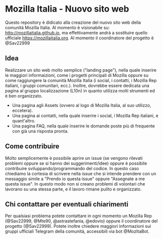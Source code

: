 # Mozilla Italia - Nuovo sito web

Questo repository è didicato alla creazione del nuovo sito web della comunità Mozilla Italia.
Al momento è visionabile su: http://mozillaitalia.github.io, ma effettivamente andrà a sostituire quello ufficiale https://mozillaitalia.org.
Al momento il coordinatore del progetto è @Sav22999

## Idea

Realizzare un sito web molto semplice ("landing page"), nella quale inserire le maggiori informaizioni, come i progetti principali di Mozilla oppure su come raggiungere la comunità Mozilla Italia (i social, i contatti, i Mozilla Rep italiani, i gruppi comunitari, ecc.).
Inoltre, dovrebbe essere dedicata una pagina al gruppo localizzazione (L10n) in quanto utilizza molti strumenti ed è ben organizzato.
- Una pagina agli Assets (ovvero al logo di Mozilla Italia, al suo utilizzo, eccetera).
- Una pagina ai contatti, nella quale inserire i social, i Mozilla Rep italiani, e quant'altro.
- Una pagina FAQ, nella quale inserire le domande poste più di frequente con già una risposta pronta.

## Come contribuire

Molto semplicemente è possibile aprire un issue (se vengono rilevati problemi oppure se si hanno dei suggerimenti/idee) oppure è possibile contribuire sviluppando/programmando del codice.
In questo caso chiediamo la cortesia di scrivere nella issue che si intende prendere con un messaggio simile a "Prendo io questa issue" oppure "Assegnate a me questa issue".
In questo modo non si creano problemi di volontari che lavorano su una stessa parte, e il lavoro rimane pulito e organizzato.

## Chi contattare per eventuali chiarimenti

Per qualsiasi problema potete contattare in ogni momento un Mozilla Rep (@Sav22999, @Mte90, @astrastefania, @edovio) oppure il coordinatore del progetto (@Sav22999). Potete inoltre chiedere maggiori informazioni sui gruppi ufficiali Telegram della comunità, accessibili via bot @MozItaBot.

